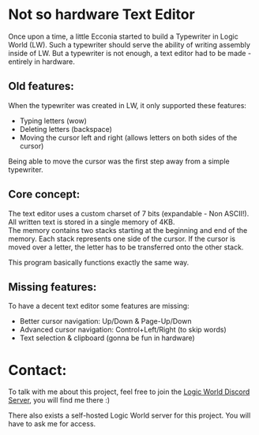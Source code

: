 # Not so hardware Text Editor

Once upon a time, a little Ecconia started to build a Typewriter in Logic World (LW).
Such a typewriter should serve the ability of writing assembly inside of LW.
But a typewriter is not enough, a text editor had to be made - entirely in hardware.

## Old features:

When the typewriter was created in LW, it only supported these features:

- Typing letters (wow)
- Deleting letters (backspace)
- Moving the cursor left and right (allows letters on both sides of the cursor)

Being able to move the cursor was the first step away from a simple typewriter.

## Core concept:

The text editor uses a custom charset of 7 bits (expandable - Non ASCII!).\
All written text is stored in a single memory of 4KB.\
The memory contains two stacks starting at the beginning and end of the memory. Each stack represents one side of the cursor. If the cursor is moved over a letter, the letter has to be transferred onto the other stack.

This program basically functions exactly the same way.

## Missing features:

To have a decent text editor some features are missing:

- Better cursor navigation: Up/Down & Page-Up/Down
- Advanced cursor navigation: Control+Left/Right (to skip words)
- Text selection & clipboard (gonna be fun in hardware)

# Contact:

To talk with me about this project, feel free to join the [Logic World Discord Server](https://discord.gg/C5Qkk53), you will find me there :)

There also exists a self-hosted Logic World server for this project. You will have to ask me for access.
